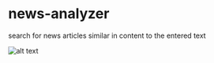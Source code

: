# news-analyzer
search for news articles similar in content to the entered text

![alt text](image.png)